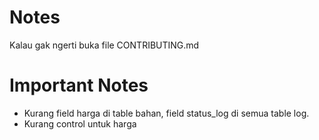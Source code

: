 # Notes

Kalau gak ngerti buka file CONTRIBUTING.md

# Important Notes

- Kurang field harga di table bahan, field status_log di semua table log.
- Kurang control untuk harga